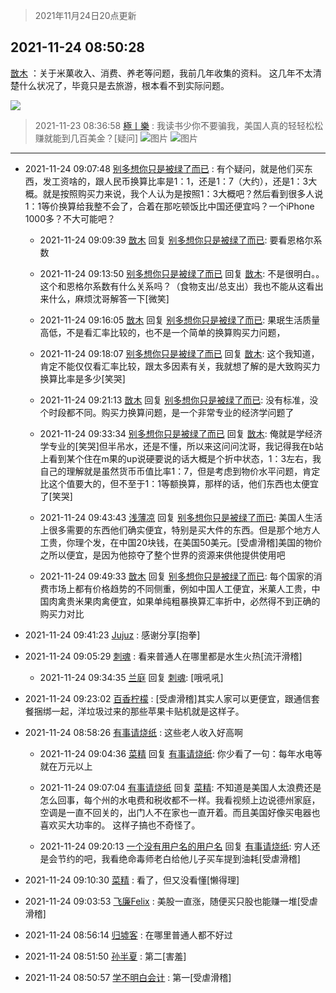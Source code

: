 > 2021年11月24日20点更新
<link rel="stylesheet" href="https://cdn.jsdelivr.net/gh/taotie6/sampleJSON@main/css/photo_show.css">
<meta name="referrer" content="no-referrer" />


 ## 2021-11-24 08:50:28 

 [㪚木](https://www.coolapk.com/feed/31673913?shareKey=N2I0MzE2YzZmZjE3NjE5ZDk4ZDI~) ：关于米菓收入、消费、养老等问题，我前几年收集的资料。
这几年不太清楚什么状况了，毕竟只是去旅游，根本看不到实际问题。 

<div class="album">
<img class="img-item" src="https://image.coolapk.com/feed/2021/1124/08/1081091_5f913ffe_5023_4864_897@870x9525.jpeg" />
</div>

> 2021-11-23 08:36:58 
> [極丨樂](https://www.coolapk.com/feed/31653743?shareKey=MzQyYTM1NDE3Yzc1NjE5ZDk4ZDI~) : 我读书少你不要骗我，美国人真的轻轻松松赚就能到几百美金？[疑问] 
![图片](https://image.coolapk.com/feed/2021/1123/08/3455553_93eeb7dc_7816_8047_472@1080x603.jpeg)
![图片](https://image.coolapk.com/feed/2021/1123/08/3455553_b3596972_7816_8053_671@1080x634.jpeg)

 ------- 

- 2021-11-24 09:07:48 [别多想你只是被绿了而已](uid=3082855) : 有个疑问，就是他们买东西，发工资啥的，跟人民币换算比率是1：1，还是1：7（大约），还是1：3大概。就是按照购买力来说，我个人认为是按照1：3大概吧？然后看到很多人说1：1等价换算给我整不会了，合着在那吃顿饭比中国还便宜吗？一个iPhone 1000多？不大可能吧？ 

    - 2021-11-24 09:09:39 [㪚木](uid=1081091) 回复 [别多想你只是被绿了而已](uid=3082855): 要看恩格尔系数 

    - 2021-11-24 09:13:50 [别多想你只是被绿了而已](uid=3082855) 回复 [㪚木](uid=1081091): 不是很明白。。这个和恩格尔系数有什么关系吗？（食物支出/总支出）我也不能从这看出来什么，麻烦沈哥解答一下[微笑] 

    - 2021-11-24 09:16:05 [㪚木](uid=1081091) 回复 [别多想你只是被绿了而已](uid=3082855): 果珉生活质量高低，不是看汇率比较的，也不是一个简单的换算购买力问题， 

    - 2021-11-24 09:18:07 [别多想你只是被绿了而已](uid=3082855) 回复 [㪚木](uid=1081091): 这个我知道，肯定不能仅仅看汇率比较，跟太多因素有关，我就想了解的是大致购买力换算比率是多少[笑哭] 

    - 2021-11-24 09:21:13 [㪚木](uid=1081091) 回复 [别多想你只是被绿了而已](uid=3082855): 没有标准，没个时段都不同。购买力换算问题，是一个非常专业的经济学问题了 

    - 2021-11-24 09:33:34 [别多想你只是被绿了而已](uid=3082855) 回复 [㪚木](uid=1081091): 俺就是学经济学专业的[笑哭]但半吊水，还是不懂，所以来这问问沈哥，我记得我在b站上看到某个住在m果的up说硬要说的话大概是个折中状态，1：3左右，我自己的理解就是虽然货币币值比率1：7，但是考虑到物价水平问题，肯定比这个值要大的，但不至于1：1等额换算，那样的话<!--break-->，他们东西也太便宜了[笑哭] 

    - 2021-11-24 09:43:43 [浅薄凉](uid=1630624) 回复 [别多想你只是被绿了而已](uid=3082855): 美国人生活上很多需要的东西他们确实便宜，特别是买大件的东西。但是那个地方人工贵，你理个发，在中国20块钱，在美国50美元。[受虐滑稽]美国的物价之所以便宜，是因为他掠夺了整个世界的资源来供他提供使用吧 

    - 2021-11-24 09:49:33 [㪚木](uid=1081091) 回复 [别多想你只是被绿了而已](uid=3082855): 每个国家的消费市场上都有价格趋势的不同侧重，例如中国人工便宜，米菓人工贵，中国肉禽贵米果肉禽便宜，如果单纯粗暴换算汇率折中，必然得不到正确的购买力对比 

- 2021-11-24 09:41:23 [Jujuz](uid=4308405) : 感谢分享[抱拳] 

- 2021-11-24 09:05:29 [刺魂](uid=1662383) : 看来普通人在哪里都是水生火热[流汗滑稽] 

    - 2021-11-24 09:34:35 [兰庭](uid=2362595) 回复 [刺魂](uid=1662383): [哦吼吼] 

- 2021-11-24 09:23:02 [百香柠檬](uid=2068085) : [受虐滑稽]其实人家可以更便宜，跟通信套餐捆绑一起，洋垃圾过来的那些苹果卡贴机就是这样子。 

- 2021-11-24 08:58:26 [有事请烧纸](uid=1802946) : 这些老人收入好高啊 

    - 2021-11-24 09:04:36 [菜精](uid=2075001) 回复 [有事请烧纸](uid=1802946): 你少看了一句：每年水电等就在万元以上 

    - 2021-11-24 09:07:04 [有事请烧纸](uid=1802946) 回复 [菜精](uid=2075001): 不知道是美国人太浪费还是怎么回事，每个州的水电费和税收都不一样。我看视频上边说德州家庭，空调是一直不回关的，出门人不在家也一直开着。而且美国好像买电器也喜欢买大功率的。
这样子搞也不奇怪了。 

    - 2021-11-24 09:20:13 [一个没有用户名的用户名](uid=1314924) 回复 [有事请烧纸](uid=1802946): 穷人还是会节约的吧，我看绝命毒师老白给他儿子买车提到油耗[受虐滑稽] 

- 2021-11-24 09:10:30 [菜精](uid=2075001) : 看了，但又没看懂[懒得理] 

- 2021-11-24 09:03:53 [飞廉Felix](uid=900024) : 美股一直涨，随便买只股也能赚一堆[受虐滑稽] 

- 2021-11-24 08:56:14 [归墟客](uid=3287587) : 在哪里普通人都不好过 

- 2021-11-24 08:51:50 [孙半夏](uid=1851173) : 第二[害羞] 

- 2021-11-24 08:50:57 [学不明白会计](uid=7724485) : 第一[受虐滑稽] 


